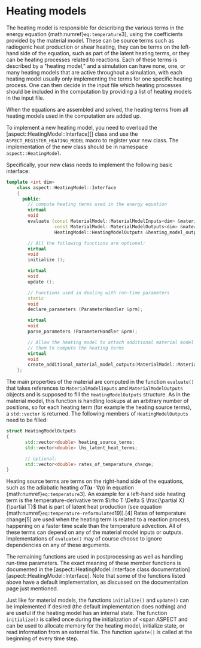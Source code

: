 # Heating models

The heating model is responsible for describing the various terms in the
energy equation&nbsp;{math:numref}`eq:temperature`3], using the coefficients provided
by the material model. These can be source terms such as radiogenic heat
production or shear heating, they can be terms on the left-hand side of the
equation, such as part of the latent heating terms, or they can be heating
processes related to reactions. Each of these terms is described by a
"heating model," and a simulation can have none, one, or many
heating models that are active throughout a simulation, with each heating
model usually only implementing the terms for one specific heating process.
One can then decide in the input file which heating processes should be
included in the computation by providing a list of heating models in the input
file.

When the equations are assembled and solved, the heating terms from all
heating models used in the computation are added up.

To implement a new heating model, you need to overload the
[aspect::HeatingModel::Interface][] class and use the
`ASPECT_REGISTER_HEATING_MODEL` macro to register your new class. The
implementation of the new class should be in namespace `aspect::HeatingModel`.

Specifically, your new class needs to implement the following basic interface:

``` c++
template <int dim>
    class aspect::HeatingModel::Interface
    {
      public:
        // compute heating terms used in the energy equation
        virtual
        void
        evaluate (const MaterialModel::MaterialModelInputs<dim> &material_model_inputs,
                  const MaterialModel::MaterialModelOutputs<dim> &material_model_outputs,
                  HeatingModel::HeatingModelOutputs &heating_model_outputs) const;

        // All the following functions are optional:
        virtual
        void
        initialize ();

        virtual
        void
        update ();

        // Functions used in dealing with run-time parameters
        static
        void
        declare_parameters (ParameterHandler &prm);

        virtual
        void
        parse_parameters (ParameterHandler &prm);

        // Allow the heating model to attach additional material model outputs in case it needs
        // them to compute the heating terms
        virtual
        void
        create_additional_material_model_outputs(MaterialModel::MaterialModelOutputs<dim> &) const;
    };
```

The main properties of the material are computed in the function `evaluate()`
that takes references to `MaterialModelInputs` and `MaterialModelOutputs`
objects and is supposed to fill the `HeatingModelOutputs` structure. As in the
material model, this function is handling lookups at an arbitrary number of
positions, so for each heating term (for example the heating source terms), a
`std::vector` is returned. The following members of `HeatingModelOutputs` need
to be filled:

``` c++
struct HeatingModelOutputs
{
       std::vector<double> heating_source_terms;
       std::vector<double> lhs_latent_heat_terms;

       // optional:
       std::vector<double> rates_of_temperature_change;
}
```

Heating source terms are terms on the right-hand side of the equations, such
as the adiabatic heating $\alpha T \left( \mathbf u \cdot \nabla p \right)$ in
equation {math:numref}`eq:temperature`3]. An example for a left-hand side heating term
is the temperature-derivative term
$\rho T \Delta S \frac{\partial X}{\partial T}$ that is part of latent heat
production (see equation {math:numref}`eq:temperature-reformulated`19]).[4] Rates of
temperature change[5] are used when the heating term is related to a reaction
process, happening on a faster time scale than the temperature advection. All
of these terms can depend on any of the material model inputs or outputs.
Implementations of `evaluate()` may of course choose to ignore dependencies on
any of these arguments.

The remaining functions are used in postprocessing as well as handling
run-time parameters. The exact meaning of these member functions is documented
in the [aspect::HeatingModel::Interface class
documentation][aspect::HeatingModel::Interface]. Note that some of the
functions listed above have a default implementation, as discussed on the
documentation page just mentioned.

Just like for material models, the functions `initialize()` and `update()` can
be implemented if desired (the default implementation does nothing) and are
useful if the heating model has an internal state. The function `initialize()`
is called once during the initialization of <span
ASPECT and can be used to allocate memory for the
heating model, initialize state, or read information from an external file.
The function `update()` is called at the beginning of every time step.
